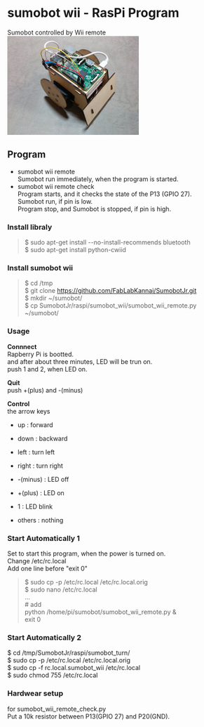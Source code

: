 # sumobot wii - RasPi Program

Sumobot controlled by Wii remote <br/>
<img src="https://github.com/FabLabKannai/SumobotJr/blob/master/docs/raspi_ver.jpg" width="300" /> <br/>

## Program
- sumobot wii remote <br/>
Sumobot run immediately, when the program is started. <br/>
- sumobot wii remote check <br/>
Program starts, and it checks the state of the P13 (GPIO 27). <br/>
Sumobot run, if pin is low. <br/>
Program stop, and Sumobot is stopped, if pin is high. <br/>

### Install libraly
> $ sudo apt-get install --no-install-recommends bluetooth <br/>
> $ sudo apt-get install python-cwiid <br/>

### Install sumobot wii
> $ cd /tmp <br/>
> $ git clone https://github.com/FabLabKannai/SumobotJr.git <br/> 
> $ mkdir ~/sumobot/ <br/>
> $ cp SumobotJr/raspi/sumobot_wii/sumobot_wii_remote.py ~/sumobot/ <br/>

### Usage

**Connnect** <br/>
Rapberry Pi is bootted. <br/>
and after about three minutes, LED will be trun on. <br/>
push 1 and 2, when LED on. <br/>

**Quit** <br/>
push +(plus) and -(minus) <br/>

**Control** <br/>
the arrow keys  <br/>
- up : forward <br/>
- down : backward <br/>
- left : turn left <br/>
- right : turn right <br/>

- -(minus) : LED off <br/>
- +(plus) : LED on <br/>
- 1 : LED blink <br/>
- others : nothing <br/>

### Start Automatically 1
Set to start this program, when the power is turned on. <br/>
Change /etc/rc.local <br/>
Add one line before "exit 0" <br/>
> $ sudo cp -p /etc/rc.local /etc/rc.local.orig <br/>
$ sudo nano /etc/rc.local <br/>
... <br/>
\# add <br/>
python /home/pi/sumobot/sumobot_wii_remote.py & <br/>
exit 0  <br/>

### Start Automatically 2
$ cd /tmp/SumobotJr/raspi/sumobot_turn/  <br/> 
$ sudo cp -p /etc/rc.local /etc/rc.local.orig   <br/>
$ sudo cp -f rc.local.sumobot_wii /etc/rc.local   <br/>
$ sudo chmod 755 /etc/rc.local   <br/>

### Hardwear setup
for sumobot_wii_remote_check.py <br/> 
Put a 10k resistor between P13(GPIO 27) and P20(GND).  <br/>
